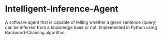 # Intelligent-Inference-Agent
A software agent that is capable of telling whether a given sentence (query) can be inferred from a knowledge base or not.  Implemented in Python using Backward-Chaining algorithm.
